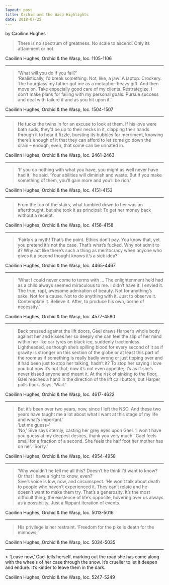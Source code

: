 ```yaml
---
layout: post
title: Orchid and the Wasp Highlights
date: 2018-07-25
---
```

by Caoilinn Hughes

> There is no spectrum of greatness. No scale to ascend. Only its attainment or not.

Caoilinn Hughes, Orchid & the Wasp, loc. 1105-1106

<hr>

> 'What will you do if you fail?’  
‘Realistically, I’d break something. Not, like, a jaw! A laptop. Crockery. The hourglass my father got me as a metaphor-heavy gift. And then move on. Take especially good care of my clients. Restrategize. I don’t make plans for failing with my personal goals. Pursue success and deal with failure if and as you hit upon it.’

Caoilinn Hughes, Orchid & the Wasp, loc. 1504-1507

<hr>



> He tucks the twins in for an excuse to look at them. If his love were bath suds, they’d be up to their necks in it, clapping their hands through it to hear it fizzle, bursting its bubbles for merriment, knowing there’s enough of it that they can afford to let some go down the drain – enough, even, that some can be urinated in.

Caoilinn Hughes, Orchid & the Wasp, loc. 2461-2463

<hr>

> ‘If you do nothing with what you have, you might as well never have had it,’ he said. ‘Your abilities will diminish and waste. But if you make something of them, you’ll gain more and you’ll be rich.’

Caoilinn Hughes, Orchid & the Wasp, loc. 4151-4153

<hr>

> From the top of the stairs, what tumbled down to her was an afterthought, but she took it as principal: To get her money back without a receipt.

Caoilinn Hughes, Orchid & the Wasp, loc. 4156-4158

<hr>

> ‘Fairly’s a myth! That’s the point. Ethics don’t pay. You know that, yet you pretend it’s not the case. That’s what’s fucked. Why not admit to it? Why act like there’s such a thing as meritocracy when anyone who gives it a second thought knows it’s a sick idea?’

Caoilinn Hughes, Orchid & the Wasp, loc. 4465-4467

<hr>

> ‘What I could never come to terms with … The enlightenment he’d had as a child always seemed miraculous to me. I didn’t have it. I envied it. The true, rapt, awesome admiration of beauty. Not for anything’s sake. Not for a cause. Not to do anything with it. Just to observe it. Contemplate it. Believe it. After, to produce his own, borne of necessity.’

Caoilinn Hughes, Orchid & the Wasp, loc. 4577-4580

<hr>

> Back pressed against the lift doors, Gael draws Harper’s whole body against her and kisses her so deeply she can feel the slip of her mind within her like car tyres on black ice, suddenly tractionless. Lightheaded, as though she’s spilling blood for every second of it as if gravity is stronger on this section of the globe or at least this part of the room as if something is really badly wrong or just tipping over and it had been just to stop her talking, hadn’t it? To stop her saying I love you but now it’s not that; now it’s not even appetite; it’s as if she’s never kissed anyone and meant it. At the risk of sinking to the floor, Gael reaches a hand in the direction of the lift call button, but Harper pulls back. Says, ‘Wait.’

Caoilinn Hughes, Orchid & the Wasp, loc. 4617-4622

<hr>

> But it’s been over two years, now, since I left the NSO. And these two years have taught me a lot about what I want at this stage of my life and what’s important.’  
 ‘Let me guess–’  
  ‘No,’ Sive says sternly, casting her grey eyes upon Gael. ‘I won’t have you guess at my deepest desires, thank you very much.’ Gael feels small for a fraction of a second. She feels the half foot her mother has on her. ‘Sorry.’

Caoilinn Hughes, Orchid & the Wasp, loc. 4954-4958

<hr>

> ‘Why wouldn’t he tell me all this? Doesn’t he think I’d want to know? Or that I have a right to know, even?'  
Sive’s voice is low, now, and circumspect. ‘He won’t talk about death to people who haven’t experienced it. They can’t relate and he doesn’t want to make them try. That’s a generosity. It’s the most difficult thing; the existence of life’s opposite, hovering over us always as a possibility. Just a flippant iteration of events.

Caoilinn Hughes, Orchid & the Wasp, loc. 5013-5016

<hr>

> His privilege is her restraint. ‘Freedom for the pike is death for the minnows,’

Caoilinn Hughes, Orchid & the Wasp, loc. 5034-5035

<hr>
> ‘Leave now,’ Gael tells herself, marking out the road she has come along with the wheels of her case through the snow. It’s crueller to let it deepen and endure. It’s kinder to leave them in the dark.

Caoilinn Hughes, Orchid & the Wasp, loc. 5247-5249
